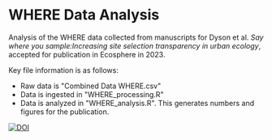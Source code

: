 # WHERE Data Analysis
Analysis of the WHERE data collected from manuscripts for Dyson et al. _Say where you sample:Increasing site selection transparency in urban ecology_, accepted for publication in Ecosphere in 2023.

Key file information is as follows:
* Raw data is "Combined Data WHERE.csv"
* Data is ingested in "WHERE_processing.R"
* Data is analyzed in "WHERE_analysis.R". This generates numbers and figures for the publication.



[![DOI](https://zenodo.org/badge/318636701.svg)](https://zenodo.org/badge/latestdoi/318636701)


